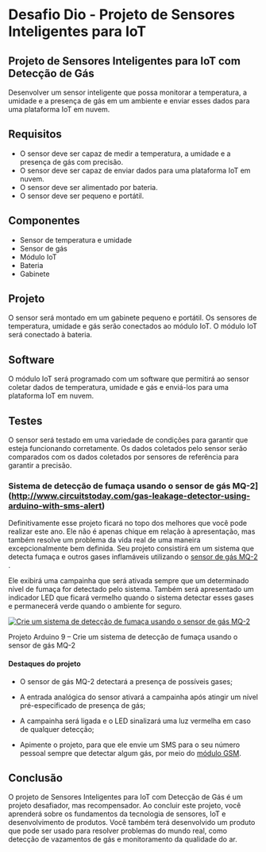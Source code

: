 # Desafio Dio - Projeto de Sensores Inteligentes para IoT



## **Projeto de Sensores Inteligentes para IoT com Detecção de Gás**

Desenvolver um sensor inteligente que possa monitorar a temperatura, a umidade e a presença de gás em um ambiente e enviar esses dados para uma plataforma IoT em nuvem.

## **Requisitos**

- O sensor deve ser capaz de medir a temperatura, a umidade e a presença de gás com precisão.
- O sensor deve ser capaz de enviar dados para uma plataforma IoT em nuvem.
- O sensor deve ser alimentado por bateria.
- O sensor deve ser pequeno e portátil.

## **Componentes**

- Sensor de temperatura e umidade
- Sensor de gás
- Módulo IoT
- Bateria
- Gabinete

## **Projeto**

O sensor será montado em um gabinete pequeno e portátil. Os sensores de temperatura, umidade e gás serão conectados ao módulo IoT. O módulo IoT será conectado à bateria.

## **Software**

O módulo IoT será programado com um software que permitirá ao sensor coletar dados de temperatura, umidade e gás e enviá-los para uma plataforma IoT em nuvem.

## **Testes**

O sensor será testado em uma variedade de condições para garantir que esteja funcionando corretamente. Os dados coletados pelo sensor serão comparados com os dados coletados por sensores de referência para garantir a precisão.



###  Sistema de detecção de fumaça usando o sensor de gás MQ-2](http://www.circuitstoday.com/gas-leakage-detector-using-arduino-with-sms-alert)

Definitivamente esse projeto ficará no topo dos melhores que você pode realizar este ano. Ele não é apenas chique em relação à apresentação, mas também resolve um problema da vida real de uma maneira excepcionalmente bem definida. Seu projeto consistirá em um sistema que detecta fumaça e outros gases inflamáveis utilizando o [sensor de gás MQ-2](https://www.usinainfo.com.br/sensor-de-gas-arduino/detector-de-gas-sensor-de-gas-mq-2-gas-inflamavel-e-fumaca-2536.html) .

Ele exibirá uma campainha que será ativada sempre que um determinado nível de fumaça for detectado pelo sistema. Também será apresentado um indicador LED que ficará vermelho quando o sistema detectar esses gases e permanecerá verde quando o ambiente for seguro.

 

[![Crie um sistema de detecção de fumaça usando o sensor de gás MQ-2](https://www.usinainfo.com.br/blog/wp-content/uploads/2020/02/projeto-arduino-deteccao-de-fumaca-com-sensor-de-gas-mq2-e-alerta-por-sms.jpg)](https://www.usinainfo.com.br/blog/wp-content/uploads/2020/02/projeto-arduino-deteccao-de-fumaca-com-sensor-de-gas-mq2-e-alerta-por-sms.jpg)

Projeto Arduino 9 – Crie um sistema de detecção de fumaça usando o sensor de gás MQ-2

 

#### Destaques do projeto

- O sensor de gás MQ-2 detectará a presença de possíveis gases;

- A entrada analógica do sensor ativará a campainha após atingir um nível pré-especificado de presença de gás;

- A campainha será ligada e o LED sinalizará uma luz vermelha em caso de qualquer detecção;

- Apimente o projeto, para que ele envie um SMS para o seu número pessoal sempre que detectar algum gás, por meio do [módulo GSM](https://www.usinainfo.com.br/gsm-arduino-533).

  

##  **Conclusão**

O projeto de Sensores Inteligentes para IoT com Detecção de Gás é um projeto desafiador, mas recompensador. Ao concluir este projeto, você aprenderá sobre os fundamentos da tecnologia de sensores, IoT e desenvolvimento de produtos. Você também terá desenvolvido um produto que pode ser usado para resolver problemas do mundo real, como detecção de vazamentos de gás e monitoramento da qualidade do ar.

